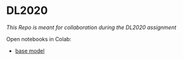# DL2020
_This Repo is meant for collaboration during the DL2020 assignment_

Open notebooks in Colab:
- [base model](https://colab.research.google.com/github/constantin-huetterer/DL2020/blob/main/optimized_base_model.ipynb)
